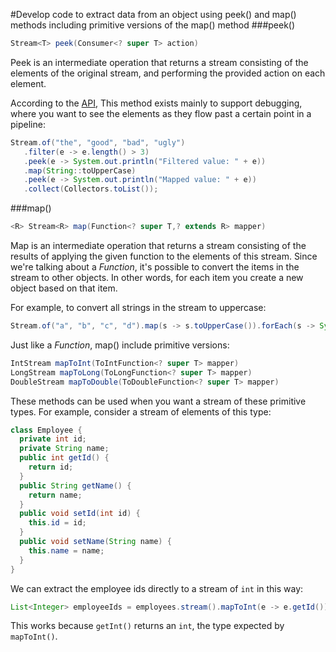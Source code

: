 #Develop code to extract data from an object using peek() and map() methods including primitive versions of the map() method
###peek()
````java
Stream<T> peek(Consumer<? super T> action)
````
Peek is an intermediate operation that returns a stream consisting of the elements of the original stream, and performing the provided action on each element.

According to the [API](https://docs.oracle.com/javase/8/docs/api/java/util/stream/Stream.html#peek-java.util.function.Consumer-), This method exists mainly to support debugging, where you want to see the elements as they flow past a certain point in a pipeline:
````java
Stream.of("the", "good", "bad", "ugly")
   .filter(e -> e.length() > 3)
   .peek(e -> System.out.println("Filtered value: " + e))
   .map(String::toUpperCase)
   .peek(e -> System.out.println("Mapped value: " + e))
   .collect(Collectors.toList());
````

###map()
````java
<R> Stream<R> map(Function<? super T,? extends R> mapper)
````
Map is an intermediate operation that returns a stream consisting of the results of applying the given function to the elements of this stream. Since we're talking about a *Function*, it's possible to convert the items in the stream to other objects. In other words, for each item you create a new object based on that item.

For example, to convert all strings in the stream to uppercase:
````java
Stream.of("a", "b", "c", "d").map(s -> s.toUpperCase()).forEach(s -> System.out.print(s));
````

Just like a *Function*, map() include primitive versions:
````java
IntStream mapToInt(ToIntFunction<? super T> mapper)
LongStream mapToLong(ToLongFunction<? super T> mapper)
DoubleStream mapToDouble(ToDoubleFunction<? super T> mapper)
````
These methods can be used when you want a stream of these primitive types. For example, consider a stream of elements of this type:
````java
class Employee {
  private int id;
  private String name;
  public int getId() {
    return id;
  }
  public String getName() {
    return name;
  }
  public void setId(int id) {
    this.id = id;
  }
  public void setName(String name) {
    this.name = name;
  }
}
````
We can extract the employee ids directly to a stream of `int` in this way:
````java
List<Integer> employeeIds = employees.stream().mapToInt(e -> e.getId()).collect(Collectors.toList());
````
This works because `getInt()` returns an `int`, the type expected by `mapToInt()`.
